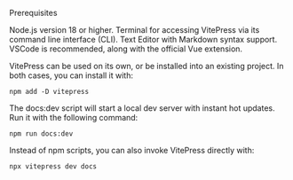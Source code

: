 Prerequisites

Node.js version 18 or higher.
Terminal for accessing VitePress via its command line interface (CLI).
Text Editor with Markdown syntax support.
VSCode is recommended, along with the official Vue extension.


VitePress can be used on its own, or be installed into an existing project. In both cases, you can install it with:

`npm add -D vitepress`

The docs:dev script will start a local dev server with instant hot updates. Run it with the following command:



`npm run docs:dev`

Instead of npm scripts, you can also invoke VitePress directly with:

`npx vitepress dev docs`
